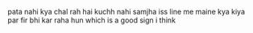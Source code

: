 pata nahi kya chal rah hai kuchh nahi samjha iss line me maine kya kiya
<br>
par fir bhi kar raha hun which is a good sign i think

